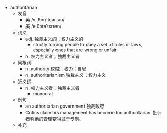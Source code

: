 - authoritarian
  - 发音
    - 英 /ɔː,θɒrɪ'teərɪən/
    - 美 /ə,θɔrə'tɛrɪən/
  - 词义
    - adj. 独裁主义的；权力主义的
      - strictly forcing people to obey a set of rules or laws, especially ones that are wrong or unfair
    - n. 权力主义者；独裁主义者
  - 同根词
    - n. authority 权威；权力；当局
    - n. authoritarianism 独裁主义；权力主义
  - 近义词
    - n. 权力主义者；独裁主义者
      - monocrat
  - 例句
    - an authoritarian government 独裁政府
    - Critics claim his management has become too authoritarian. 批评者称他的管理变得过于专制。
  - 补充